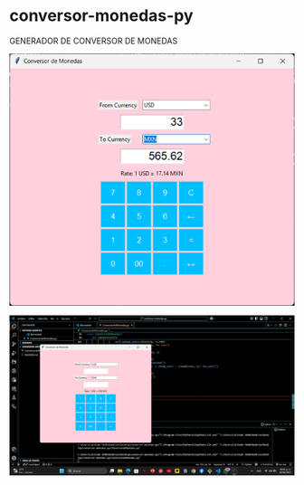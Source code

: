 # conversor-monedas-py

GENERADOR DE CONVERSOR DE MONEDAS

![alt text](<Captura de pantalla 2025-06-28 214110.png>)

![alt text](<Captura de pantalla 2025-06-28 214251.png>)

